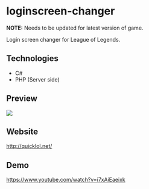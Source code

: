 # loginscreen-changer

**NOTE:** Needs to be updated for latest version of game.

Login screen changer for League of Legends.

## Technologies
* C#
* PHP (Server side)

## Preview
![](http://i.imgur.com/6Vn7WWI.png)

## Website
http://quicklol.net/

## Demo
https://www.youtube.com/watch?v=i7xAiEaeixk

